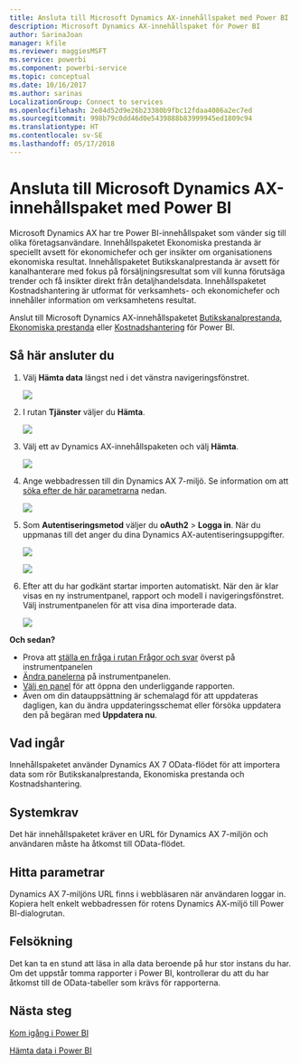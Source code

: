 ```yaml
---
title: Ansluta till Microsoft Dynamics AX-innehållspaket med Power BI
description: Microsoft Dynamics AX-innehållspaket för Power BI
author: SarinaJoan
manager: kfile
ms.reviewer: maggiesMSFT
ms.service: powerbi
ms.component: powerbi-service
ms.topic: conceptual
ms.date: 10/16/2017
ms.author: sarinas
LocalizationGroup: Connect to services
ms.openlocfilehash: 2e84d52d9e26b23380b9fbc12fdaa4086a2ec7ed
ms.sourcegitcommit: 998b79c0dd46d0e5439888b83999945ed1809c94
ms.translationtype: HT
ms.contentlocale: sv-SE
ms.lasthandoff: 05/17/2018
---
```

# <a name="connect-to-microsoft-dynamics-ax-content-pack-with-power-bi"></a>Ansluta till Microsoft Dynamics AX-innehållspaket med Power BI
Microsoft Dynamics AX har tre Power BI-innehållspaket som vänder sig till olika företagsanvändare. Innehållspaketet Ekonomiska prestanda är speciellt avsett för ekonomichefer och ger insikter om organisationens ekonomiska resultat. Innehållspaketet Butikskanalprestanda är avsett för kanalhanterare med fokus på försäljningsresultat som vill kunna förutsäga trender och få insikter direkt från detaljhandelsdata. Innehållspaketet Kostnadshantering är utformat för verksamhets- och ekonomichefer och innehåller information om verksamhetens resultat.

Anslut till Microsoft Dynamics AX-innehållspaketet [Butikskanalprestanda](https://app.powerbi.com/getdata/services/dynamics-ax-retail-channel-performance), [Ekonomiska prestanda](https://app.powerbi.com/getdata/services/dynamics-ax-financial-performance) eller [Kostnadshantering](https://app.powerbi.com/getdata/services/dynamics-ax-cost-management) för Power BI.

## <a name="how-to-connect"></a>Så här ansluter du
1. Välj **Hämta data** längst ned i det vänstra navigeringsfönstret.
   
   ![](media/service-connect-to-microsoft-dynamics-ax/getdata.png)
2. I rutan **Tjänster** väljer du **Hämta**.
   
   ![](media/service-connect-to-microsoft-dynamics-ax/services.png)
3. Välj ett av Dynamics AX-innehållspaketen och välj **Hämta**.
   
   ![](media/service-connect-to-microsoft-dynamics-ax/mdax.png)
4. Ange webbadressen till din Dynamics AX 7-miljö. Se information om att [söka efter de här parametrarna](#FindingParams) nedan.
   
   ![](media/service-connect-to-microsoft-dynamics-ax/params.png)
5. Som **Autentiseringsmetod** väljer du **oAuth2** \> **Logga in**. När du uppmanas till det anger du dina Dynamics AX-autentiseringsuppgifter.
   
    ![](media/service-connect-to-microsoft-dynamics-ax/creds.png)
   
    ![](media/service-connect-to-microsoft-dynamics-ax/creds2.png)
6. Efter att du har godkänt startar importen automatiskt. När den är klar visas en ny instrumentpanel, rapport och modell i navigeringsfönstret. Välj instrumentpanelen för att visa dina importerade data.
   
     ![](media/service-connect-to-microsoft-dynamics-ax/dashboard.png)

**Och sedan?**

* Prova att [ställa en fråga i rutan Frågor och svar](power-bi-q-and-a.md) överst på instrumentpanelen
* [Ändra panelerna](service-dashboard-edit-tile.md) på instrumentpanelen.
* [Välj en panel](service-dashboard-tiles.md) för att öppna den underliggande rapporten.
* Även om din datauppsättning är schemalagd för att uppdateras dagligen, kan du ändra uppdateringsschemat eller försöka uppdatera den på begäran med **Uppdatera nu**.

## <a name="whats-included"></a>Vad ingår
Innehållspaketet använder Dynamics AX 7 OData-flödet för att importera data som rör Butikskanalprestanda, Ekonomiska prestanda och Kostnadshantering.

## <a name="system-requirements"></a>Systemkrav
Det här innehållspaketet kräver en URL för Dynamics AX 7-miljön och användaren måste ha åtkomst till OData-flödet.

## <a name="finding-parameters"></a>Hitta parametrar
<a name="FindingParams"></a>

Dynamics AX 7-miljöns URL finns i webbläsaren när användaren loggar in. Kopiera helt enkelt webbadressen för rotens Dynamics AX-miljö till Power BI-dialogrutan.

## <a name="troubleshooting"></a>Felsökning
Det kan ta en stund att läsa in alla data beroende på hur stor instans du har. Om det uppstår tomma rapporter i Power BI, kontrollerar du att du har åtkomst till de OData-tabeller som krävs för rapporterna.

## <a name="next-steps"></a>Nästa steg
[Kom igång i Power BI](service-get-started.md)

[Hämta data i Power BI](service-get-data.md)

